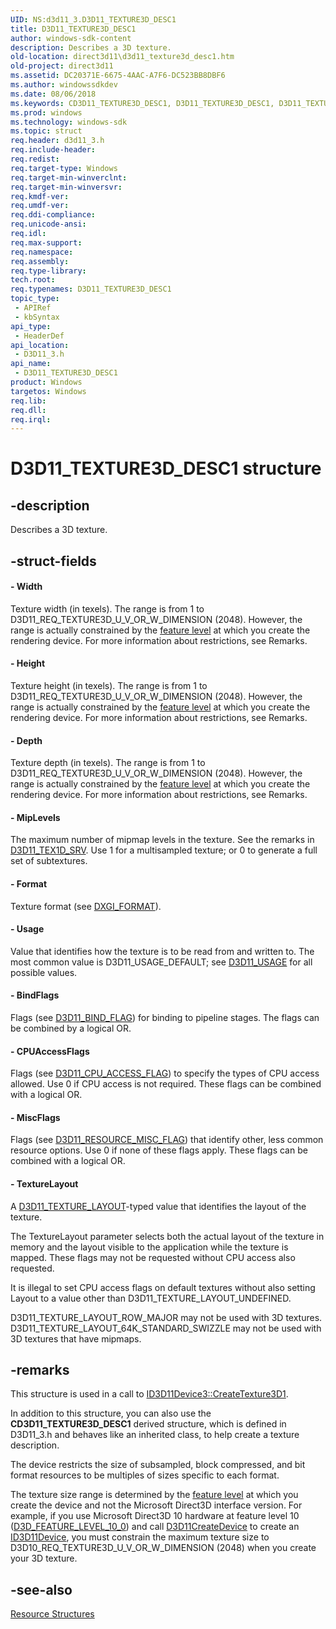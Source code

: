 ```yaml
---
UID: NS:d3d11_3.D3D11_TEXTURE3D_DESC1
title: D3D11_TEXTURE3D_DESC1
author: windows-sdk-content
description: Describes a 3D texture.
old-location: direct3d11\d3d11_texture3d_desc1.htm
old-project: direct3d11
ms.assetid: DC20371E-6675-4AAC-A7F6-DC523BB8DBF6
ms.author: windowssdkdev
ms.date: 08/06/2018
ms.keywords: CD3D11_TEXTURE3D_DESC1, D3D11_TEXTURE3D_DESC1, D3D11_TEXTURE3D_DESC1 structure [Direct3D 11], d3d11_3/D3D11_TEXTURE3D_DESC1, direct3d11.d3d11_texture3d_desc1
ms.prod: windows
ms.technology: windows-sdk
ms.topic: struct
req.header: d3d11_3.h
req.include-header: 
req.redist: 
req.target-type: Windows
req.target-min-winverclnt: 
req.target-min-winversvr: 
req.kmdf-ver: 
req.umdf-ver: 
req.ddi-compliance: 
req.unicode-ansi: 
req.idl: 
req.max-support: 
req.namespace: 
req.assembly: 
req.type-library: 
tech.root: 
req.typenames: D3D11_TEXTURE3D_DESC1
topic_type:
 - APIRef
 - kbSyntax
api_type:
 - HeaderDef
api_location:
 - D3D11_3.h
api_name:
 - D3D11_TEXTURE3D_DESC1
product: Windows
targetos: Windows
req.lib: 
req.dll: 
req.irql: 
---
```


# D3D11_TEXTURE3D_DESC1 structure


## -description


Describes a 3D texture.


## -struct-fields




#### - Width

Texture width (in texels). The  range is from 1 to D3D11_REQ_TEXTURE3D_U_V_OR_W_DIMENSION (2048). However, the range is actually constrained by the <a href="overviews_direct3d_11_devices_downlevel_intro.htm">feature level</a> at which you create the rendering device. For more information about restrictions, see Remarks.


#### - Height

Texture height (in texels). The  range is from 1 to D3D11_REQ_TEXTURE3D_U_V_OR_W_DIMENSION (2048). However, the range is actually constrained by the <a href="overviews_direct3d_11_devices_downlevel_intro.htm">feature level</a> at which you create the rendering device. For more information about restrictions, see Remarks.


#### - Depth

Texture depth (in texels). The  range is from 1 to D3D11_REQ_TEXTURE3D_U_V_OR_W_DIMENSION (2048). However, the range is actually constrained by the <a href="overviews_direct3d_11_devices_downlevel_intro.htm">feature level</a> at which you create the rendering device. For more information about restrictions, see Remarks.


#### - MipLevels

The maximum number of mipmap levels in the texture. See the remarks in <a href="https://msdn.microsoft.com/255e97ac-e978-4a70-a908-f4537337dfeb">D3D11_TEX1D_SRV</a>. Use 1 for a multisampled texture; or 0 to generate a full set of subtextures.


#### - Format

Texture format (see <a href="https://msdn.microsoft.com/dce61bc4-4ed5-4e64-84e8-6db88025e5c2">DXGI_FORMAT</a>).


#### - Usage

Value that identifies how the texture is to be read from and written to. The most common value is D3D11_USAGE_DEFAULT; see <a href="https://msdn.microsoft.com/251d462e-964e-42db-8554-dba8f5a9b1ef">D3D11_USAGE</a> for all possible values.


#### - BindFlags

Flags (see <a href="https://msdn.microsoft.com/4ffa1714-bd85-4d5a-930d-20526f46e4b9">D3D11_BIND_FLAG</a>) for binding to pipeline stages. The flags can be combined by a logical OR.


#### - CPUAccessFlags

Flags (see <a href="https://msdn.microsoft.com/0a19c2a7-2570-40e2-8328-cbf5d7263605">D3D11_CPU_ACCESS_FLAG</a>) to specify the types of CPU access allowed. Use 0 if CPU access is not required. These flags can be combined with a logical OR.


#### - MiscFlags

Flags (see <a href="https://msdn.microsoft.com/2a324055-21b0-4dad-a8e0-781905329dc2">D3D11_RESOURCE_MISC_FLAG</a>) that identify other, less common resource options. Use 0 if none of these flags apply. These flags can be combined with a logical OR.


#### - TextureLayout

A <a href="https://msdn.microsoft.com/E7786550-99FC-4F8E-B93F-C2877C052EC2">D3D11_TEXTURE_LAYOUT</a>-typed value that identifies the layout of the texture.

The TextureLayout parameter selects both the actual layout of the texture in memory and the layout visible to the application while the texture is mapped.  These flags may not be requested without CPU access also requested.

It is illegal to set CPU access flags on default textures without also setting Layout to a value other than D3D11_TEXTURE_LAYOUT_UNDEFINED.

D3D11_TEXTURE_LAYOUT_ROW_MAJOR may not be used with 3D textures.  D3D11_TEXTURE_LAYOUT_64K_STANDARD_SWIZZLE may not be used with 3D textures that have mipmaps.


## -remarks



This structure is used in a call to <a href="https://msdn.microsoft.com/EE72AEEF-DBAB-4838-AB91-138EB532BD81">ID3D11Device3::CreateTexture3D1</a>.

In addition to this structure, you can also use the <b>CD3D11_TEXTURE3D_DESC1</b> derived structure, which is defined  in D3D11_3.h and behaves like an inherited class, to help create a texture description.

The device restricts the size of subsampled, block compressed, and bit format resources to be multiples of sizes specific to each format.

The texture size range is determined by the <a href="overviews_direct3d_11_devices_downlevel_intro.htm">feature level</a> at which you create the device and not the Microsoft Direct3D interface version. For example, if you use Microsoft Direct3D 10 hardware at feature level 10 (<a href="d3d_feature_level.htm">D3D_FEATURE_LEVEL_10_0</a>) and call <a href="https://msdn.microsoft.com/d1c85ec0-84a8-41ff-9cbe-f47bbaa5863b">D3D11CreateDevice</a> to create an <a href="https://msdn.microsoft.com/2f2559d9-1cd6-44f6-90e2-ee0f86e39f78">ID3D11Device</a>, you must constrain the maximum texture size to D3D10_REQ_TEXTURE3D_U_V_OR_W_DIMENSION (2048) when you create your 3D texture.




## -see-also




<a href="https://msdn.microsoft.com/a29e01ac-8aa1-4a40-ad4d-3b738e129436">Resource Structures</a>
 

 

